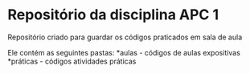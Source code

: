 # Repositório da disciplina APC 1

Repositório criado para guardar os códigos praticados em sala de aula

Ele contém as seguintes pastas:
*aulas - códigos de aulas expositivas
*práticas - códigos atividades práticas
